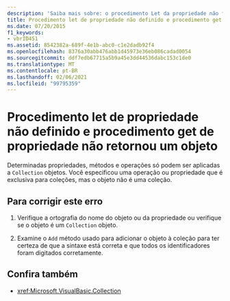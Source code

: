 ```yaml
---
description: 'Saiba mais sobre: o procedimento Let da propriedade não foi definido e o procedimento Get da propriedade não retornou um objeto'
title: Procedimento let de propriedade não definido e procedimento get de propriedade não retornou um objeto
ms.date: 07/20/2015
f1_keywords:
- vbrID451
ms.assetid: 8542382a-689f-4e1b-abc0-c1e2dadb92f4
ms.openlocfilehash: 8376a30abb476abb1d45973e36eb086cadad0054
ms.sourcegitcommit: ddf7edb67715a5b9a45e3dd44536dabc153c1de0
ms.translationtype: MT
ms.contentlocale: pt-BR
ms.lasthandoff: 02/06/2021
ms.locfileid: "99795359"
---
```

# <a name="property-let-procedure-not-defined-and-property-get-procedure-did-not-return-an-object"></a>Procedimento let de propriedade não definido e procedimento get de propriedade não retornou um objeto

Determinadas propriedades, métodos e operações só podem ser aplicadas a `Collection` objetos. Você especificou uma operação ou propriedade que é exclusiva para coleções, mas o objeto não é uma coleção.  
  
## <a name="to-correct-this-error"></a>Para corrigir este erro  
  
1. Verifique a ortografia do nome do objeto ou da propriedade ou verifique se o objeto é um `Collection` objeto.  
  
2. Examine o `Add` método usado para adicionar o objeto à coleção para ter certeza de que a sintaxe está correta e que todos os identificadores foram digitados corretamente.  
  
## <a name="see-also"></a>Confira também

- <xref:Microsoft.VisualBasic.Collection>
